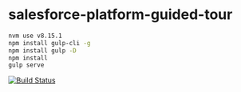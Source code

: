 # salesforce-platform-guided-tour

```bash
nvm use v8.15.1
npm install gulp-cli -g
npm install gulp -D
npm install
gulp serve
```


[![Build Status](http://jenkins.pendinglaunch.com:8080/buildStatus/icon?job=salesforce-platform-guided-tour)](http://jenkins.pendinglaunch.com:8080/job/salesforce-platform-guided-tour/) 
